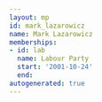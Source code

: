 ```yaml
---
layout: mp
id: mark_lazarowicz
name: Mark Lazarowicz
memberships:
- id: lab
  name: Labour Party
  start: '2001-10-24'
  end: 
autogenerated: true
---
```

